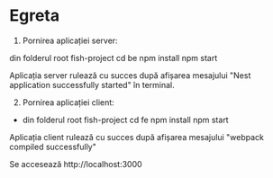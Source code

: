 # Egreta

1. Pornirea aplicației server:

din folderul root fish-project
	cd be
	npm install
	npm start

Aplicația server rulează cu succes după afișarea mesajului 
"Nest application successfully started" în terminal.	

2. Pornirea aplicației client:

- din folderul root fish-project
	cd fe
	npm install
	npm start

Aplicația client rulează cu succes după afișarea mesajului 
"webpack compiled successfully"

Se accesează http://localhost:3000
